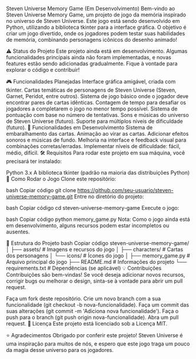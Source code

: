Steven Universe Memory Game (Em Desenvolvimento)
Bem-vindo ao Steven Universe Memory Game, um projeto de jogo da memória inspirado no universo de Steven Universe. Este jogo está sendo desenvolvido em Python, utilizando a biblioteca tkinter para a interface gráfica. O objetivo é criar um jogo divertido, onde os jogadores podem testar suas habilidades de memória, combinando personagens icônicos do desenho animado!

⚠️ Status do Projeto
Este projeto ainda está em desenvolvimento. Algumas funcionalidades principais ainda não foram implementadas, e novas features estão sendo adicionadas gradualmente. Fique à vontade para explorar o código e contribuir!

🎮 Funcionalidades Planejadas
Interface gráfica amigável, criada com tkinter.
Cartas temáticas de personagens de Steven Universe (Steven, Garnet, Peridot, entre outros).
Sistema de jogo básico onde o jogador deve encontrar pares de cartas idênticas.
Contagem de tempo para desafiar os jogadores a completarem o jogo no menor tempo possível.
Sistema de pontuação com base no número de tentativas.
Sons e músicas do universo de Steven Universe (futuro).
Suporte para múltiplos níveis de dificuldade (futuro).
🚧 Funcionalidades em Desenvolvimento
 Sistema de embaralhamento das cartas.
 Animação ao virar as cartas.
 Adicionar efeitos sonoros e músicas de fundo.
 Melhoria na interface e feedback visual para combinações corretas/erradas.
 Implementar níveis de dificuldade: fácil, médio, difícil.
🛠️ Requisitos
Para rodar este projeto em sua máquina, você precisará ter instalado:

Python 3.x
A biblioteca tkinter (padrão na maioria das distribuições Python)
🚀 Como Rodar o Jogo
Clone este repositório:

bash
Copiar código
git clone https://github.com/seu-usuario/steven-universe-memory-game.git
Entre no diretório do projeto:

bash
Copiar código
cd steven-universe-memory-game
Execute o jogo:

bash
Copiar código
python memory_game.py
Nota: Como o jogo ainda está em desenvolvimento, alguns recursos podem estar incompletos ou ausentes.

📂 Estrutura do Projeto
bash
Copiar código
steven-universe-memory-game/
│
├── assets/                    # Imagens e recursos do jogo
│   ├── characters/            # Cartas dos personagens
│   └── icons/                 # Ícones do jogo
│
├── memory_game.py             # Arquivo principal do jogo
├── README.md                  # Informações do projeto
└── requirements.txt           # Dependências (se aplicável)
💡 Contribuições
Contribuições são bem-vindas! Se você deseja adicionar novos recursos, corrigir bugs ou melhorar o design, sinta-se à vontade para abrir um pull request.

Faça um fork deste repositório.
Crie um novo branch com a sua funcionalidade (git checkout -b nova-funcionalidade).
Faça um commit das suas alterações (git commit -m 'Adiciona nova funcionalidade').
Faça o push para o branch (git push origin nova-funcionalidade).
Abra um pull request.
📝 Licença
Este projeto está licenciado sob a Licença MIT.

⭐ Agradecimentos
Obrigado por conferir este projeto! Steven Universe é uma inspiração para muitos de nós, e espero que este jogo traga um pouco da magia desse universo para os jogadores.

